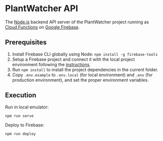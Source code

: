 # PlantWatcher API

The [Node.js](https://nodejs.org/) backend API server of the PlantWatcher project running as [Cloud Functions](https://firebase.google.com/docs/functions) on [Google Firebase](https://firebase.google.com/).

## Prerequisites

1. Install Firebase CLI globally using Node: `npm install -g firebase-tools`
2. Setup a Firebase project and connect it with the local project environment following the [instructions](https://firebase.google.com/docs/admin/setup).
3. Run `npm install` to install the project dependencies in the current folder.
4. Copy `.env.example` to `.env.local` (for local environment) and `.env` (for production environment), and set the proper environment variables.

## Execution

Run in local emulator:

```
npm run serve
```

Deploy to Firebase:

```
npm run deploy
```
